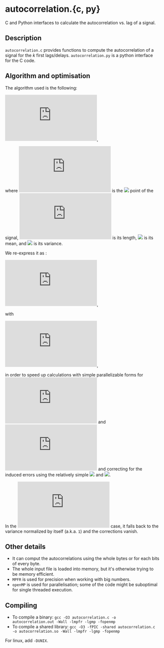 # autocorrelation.{c, py}
C and Python interfaces to calculate the autocorrelation vs. lag of a signal. 

## Description
`autocorrelation.c` provides functions to compute the autocorrelation of a signal for the *k* first lags/delays.
`autocorrelation.py` is a python interface for the C code.

## Algorithm and optimisation
The algorithm used is the following:

![](https://latex.codecogs.com/gif.latex?a_k%20%3D%20%5Cfrac%7B1%7D%7B%28N-k%29%5Csigma%5E2%7D%5Csum_%7Bi%3D1%7D%5E%7BN-k%7D%28x_i-%5Clangle%20x%5Crangle%29%28x_%7Bi&plus;k%7D-%5Clangle%20x%5Crangle%29),

where ![](https://latex.codecogs.com/gif.latex?x_k) is the ![](https://latex.codecogs.com/gif.latex?k^\text{th}) point of the signal, ![](https://latex.codecogs.com/gif.latex?N) is its length, ![](https://latex.codecogs.com/gif.latex?\langle%20x\rangle) is its mean, and ![](https://latex.codecogs.com/gif.latex?\sigma^2) is its variance.

We re-express it as :

![](https://latex.codecogs.com/gif.latex?a_k%20%3D%20%5CBigg%28%20r_k%20-%20%5Cfrac%7BM%5E2%7D%7BN%7D%20&plus;%20%5Cfrac%7BM%7D%7BN%7D%5Cleft%28%5Cbeta_k&plus;%5Cgamma_k%5Cright%29%20-%20%5Cfrac%7BM%5E2k%7D%7BN%5E2%7D%20%5CBigg%29%5CBigg/%5CBigg%28%20%5Cleft%28N-k%5Cright%29%5Csigma%5E2%20%5CBigg%29),

with 

![](https://latex.codecogs.com/gif.latex?r_k%20%3D%20%5Csum%5E%7BN-k%7D_%7Bi%3D1%7D%20x_ix_%7Bi&plus;k%7D%20%5Cquad%3B%5Cquad%20%5Cbeta_k%20%3D%20%5Csum_%7Bi%3DN-k&plus;1%7D%5E%7BN%7D%20x_i%20%5Cquad%3B%5Cquad%20%5Cgamma_k%20%3D%20%5Csum_%7Bi%3D1%7D%5E%7Bk%7D%20x_i%20%5Cquad%5Ctext%7Band%7D%5Cquad%20M%3D%5Csum_%7Bi%3D1%7D%5EN%20x_i),

in order to speed up calculations with simple parallelizable forms for ![](https://latex.codecogs.com/gif.latex?r_k) and ![](https://latex.codecogs.com/gif.latex?M) and correcting for the induced errors using the relatively simple ![](https://latex.codecogs.com/gif.latex?\gamma_k) and ![](https://latex.codecogs.com/gif.latex?\beta_k).

In the ![](https://latex.codecogs.com/gif.latex?k=0) case, it falls back to the variance normalized by itself (a.k.a. `1`) and the corrections vanish.

## Other details

- It can comput the autocorrelations using the whole bytes or for each bits of every byte.
- The whole input file is loaded into memory, but it's otherwise trying to be memory efficient.
- `MPFR` is used for precision when working with big numbers.
- `openMP` is used for parallelisation; some of the code might be suboptimal for single threaded execution.

## Compiling
- To compile a binary: `gcc -O3 autocorrelation.c -o autocorrelation.out -Wall -lmpfr -lgmp -fopenmp`
- To compile a shared library: `gcc -O3 -fPIC -shared autocorrelation.c -o autocorrelation.so -Wall -lmpfr -lgmp -fopenmp`

For linux, add `-DUNIX`.
